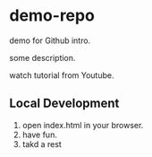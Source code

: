 # demo-repo
demo for Github intro.

some description.

watch tutorial from Youtube.


## Local Development
1. open index.html in your browser.
2. have fun.
3. takd a rest
